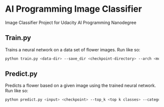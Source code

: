 # AI Programming Image Classifier
Image Classifier Project for Udacity AI Programming Nanodegree

## Train.py
Trains a neural network on a data set of flower images. Run like so:
```bash
python train.py <data-dir> --save_dir <checkpoint-directory> --arch <model-architecture> --learning_rate <learning-rate> --hidden_units <hidden-layer-units> --epochs <num-epochs> --gpu <gpu enabled or not>
```

## Predict.py
Predicts a flower based on a given image using the trained neural network. Run like so:
```bash
python predict.py <input> <checkpoint> --top_k <top k classes> --category_names <category name json file> --gpu <gpu enabled or not>
```
